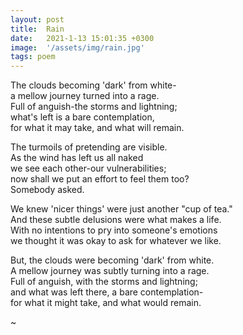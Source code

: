 ```yaml
---
layout: post
title:  Rain
date:   2021-1-13 15:01:35 +0300
image:  '/assets/img/rain.jpg'
tags: poem
---
```

The clouds becoming 'dark' from white-  
a mellow journey turned into a rage.  
Full of anguish-the storms and lightning;  
what's left is a bare contemplation,  
for what it may take, and what will remain.  

The turmoils of pretending are visible.  
As the wind has left us all naked  
we see each other-our vulnerabilities;  
now shall we put an effort to feel them too?  
Somebody asked.  

We knew 'nicer things' were just another "cup of tea."  
And these subtle delusions were what makes a life.  
With no intentions to pry into someone's emotions  
we thought it was okay to ask for whatever we like.  

But, the clouds were becoming 'dark' from white.  
A mellow journey was subtly turning into a rage.  
Full of anguish, with the storms and lightning;  
and what was left there, a bare contemplation-  
for what it might take, and what would remain.  

~
